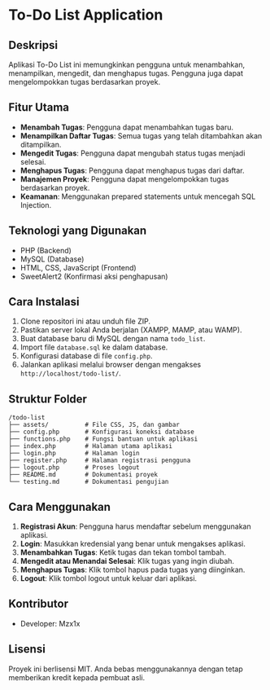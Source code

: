 # To-Do List Application

## Deskripsi
Aplikasi To-Do List ini memungkinkan pengguna untuk menambahkan, menampilkan, mengedit, dan menghapus tugas. Pengguna juga dapat mengelompokkan tugas berdasarkan proyek.

## Fitur Utama
- **Menambah Tugas**: Pengguna dapat menambahkan tugas baru.
- **Menampilkan Daftar Tugas**: Semua tugas yang telah ditambahkan akan ditampilkan.
- **Mengedit Tugas**: Pengguna dapat mengubah status tugas menjadi selesai.
- **Menghapus Tugas**: Pengguna dapat menghapus tugas dari daftar.
- **Manajemen Proyek**: Pengguna dapat mengelompokkan tugas berdasarkan proyek.
- **Keamanan**: Menggunakan prepared statements untuk mencegah SQL Injection.

## Teknologi yang Digunakan
- PHP (Backend)
- MySQL (Database)
- HTML, CSS, JavaScript (Frontend)
- SweetAlert2 (Konfirmasi aksi penghapusan)

## Cara Instalasi
1. Clone repositori ini atau unduh file ZIP.
2. Pastikan server lokal Anda berjalan (XAMPP, MAMP, atau WAMP).
3. Buat database baru di MySQL dengan nama `todo_list`.
4. Import file `database.sql` ke dalam database.
5. Konfigurasi database di file `config.php`.
6. Jalankan aplikasi melalui browser dengan mengakses `http://localhost/todo-list/`.

## Struktur Folder
```
/todo-list
├── assets/          # File CSS, JS, dan gambar
├── config.php       # Konfigurasi koneksi database
├── functions.php    # Fungsi bantuan untuk aplikasi
├── index.php        # Halaman utama aplikasi
├── login.php        # Halaman login
├── register.php     # Halaman registrasi pengguna
├── logout.php       # Proses logout
├── README.md        # Dokumentasi proyek
└── testing.md       # Dokumentasi pengujian
```

## Cara Menggunakan
1. **Registrasi Akun**: Pengguna harus mendaftar sebelum menggunakan aplikasi.
2. **Login**: Masukkan kredensial yang benar untuk mengakses aplikasi.
3. **Menambahkan Tugas**: Ketik tugas dan tekan tombol tambah.
4. **Mengedit atau Menandai Selesai**: Klik tugas yang ingin diubah.
5. **Menghapus Tugas**: Klik tombol hapus pada tugas yang diinginkan.
6. **Logout**: Klik tombol logout untuk keluar dari aplikasi.

## Kontributor
- Developer: Mzx1x

## Lisensi
Proyek ini berlisensi MIT. Anda bebas menggunakannya dengan tetap memberikan kredit kepada pembuat asli.


